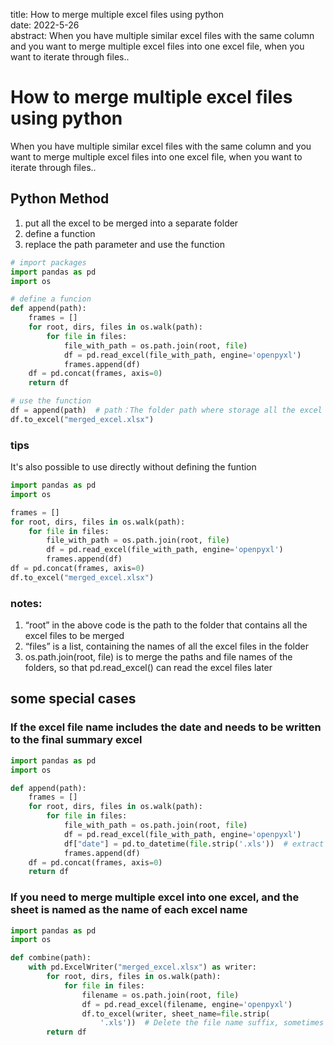 title: How to merge multiple excel files using python
<br>
date: 2022-5-26
<br>
abstract: When you have multiple similar excel files with the same column and you want to merge multiple excel files into one
excel file, when you want to iterate through files..

# How to merge multiple excel files using python

When you have multiple similar excel files with the same column and you want to merge multiple excel files into one
excel file, when you want to iterate through files..

## Python Method

1. put all the excel to be merged into a separate folder
2. define a function
3. replace the path parameter and use the function

```python
# import packages
import pandas as pd
import os

# define a funcion
def append(path):
    frames = []
    for root, dirs, files in os.walk(path):
        for file in files:
            file_with_path = os.path.join(root, file)
            df = pd.read_excel(file_with_path, engine='openpyxl')
            frames.append(df)
    df = pd.concat(frames, axis=0)
    return df

# use the function
df = append(path)  # path：The folder path where storage all the excel files
df.to_excel("merged_excel.xlsx")
```

### tips

It's also possible to use directly without defining the funtion

```python
import pandas as pd
import os 

frames = []
for root, dirs, files in os.walk(path):
    for file in files:
        file_with_path = os.path.join(root, file)
        df = pd.read_excel(file_with_path, engine='openpyxl')
        frames.append(df)
df = pd.concat(frames, axis=0)
df.to_excel("merged_excel.xlsx")
```

### notes:

1. “root” in the above code is the path to the folder that contains all the excel files to be merged
2. “files” is a list, containing the names of all the excel files in the folder
3. os.path.join(root, file) is to merge the paths and file names of the folders, so that pd.read_excel() can read the
   excel files later

## some special cases

### If the excel file name includes the date and needs to be written to the final summary excel

```python
import pandas as pd
import os

def append(path):
    frames = []
    for root, dirs, files in os.walk(path):
        for file in files:
            file_with_path = os.path.join(root, file)
            df = pd.read_excel(file_with_path, engine='openpyxl')
            df["date"] = pd.to_datetime(file.strip('.xls'))  # extract date string from the filename
            frames.append(df)
    df = pd.concat(frames, axis=0)
    return df
```

### If you need to merge multiple excel into one excel, and the sheet is named as the name of each excel name

```python
import pandas as pd
import os

def combine(path):
    with pd.ExcelWriter("merged_excel.xlsx") as writer:
        for root, dirs, files in os.walk(path):
            for file in files:
                filename = os.path.join(root, file)
                df = pd.read_excel(filename, engine='openpyxl')
                df.to_excel(writer, sheet_name=file.strip(
                    '.xls'))  # Delete the file name suffix, sometimes it could be .csv/.xlsx
        return df
```
